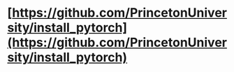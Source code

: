 # [https://github.com/PrincetonUniversity/install_pytorch](https://github.com/PrincetonUniversity/install_pytorch)

